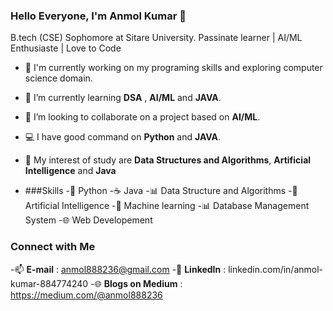 ### Hello Everyone, I'm Anmol Kumar  👋
B.tech (CSE) Sophomore at Sitare University.
Passinate learner | AI/ML Enthusiaste | Love to Code 



- 🔭 I'm currently working on my programing skills and exploring computer science domain.
- 🌱 I’m currently learning **DSA** , **AI/ML** and **JAVA**.
- 👯 I’m looking to collaborate on a project based on **AI/ML**.
- 💻 I have good command on **Python** and **JAVA**.
- 🔬 My interest of study are **Data Structures and Algorithms**, **Artificial Intelligence** and **Java**

- ###Skills
-🐍 Python
-☕ Java
-📊 Data Structure and Algorithms
-🤖 Artificial Intelligence
-🧠 Machine learning
-📊 Database Management System
-🌐 Web Developement

### Connect with Me
-📫 **E-mail** : anmol888236@gmail.com
-💼 **LinkedIn** : linkedin.com/in/anmol-kumar-884774240
-🌐 **Blogs on Medium** : https://medium.com/@anmol888236



